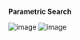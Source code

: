**Parametric Search**


![image](https://user-images.githubusercontent.com/33195517/191179329-2f1b5053-fcca-4077-979c-5f13d876692b.png)
![image](https://user-images.githubusercontent.com/33195517/191179364-63ca414f-6fd6-4646-b3a5-a8394e62cf6a.png)
